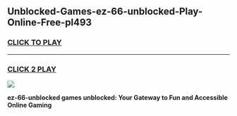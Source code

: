 
## Unblocked-Games-ez-66-unblocked-Play-Online-Free-pl493
<h3>
<a href="https://premium76.site?title=ez-66-unblocked&ref=26A">CLICK TO PLAY</a></h3>
<hr>

<h3>
<a href="https://premium76.site?title=ez-66-unblocked&ref=26A">CLICK 2 PLAY</a>
  
</h3>

<a href="https://premium76.site?title=ez-66-unblocked&ref=26A"><img src="https://clearcache.store/games.png"></a>


**ez-66-unblocked games unblocked: Your Gateway to Fun and Accessible Online Gaming**
